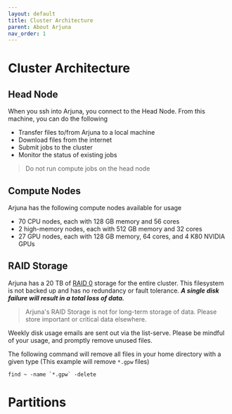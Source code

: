```yaml
---
layout: default
title: Cluster Architecture
parent: About Arjuna
nav_order: 1
---
```


# Cluster Architecture

## Head Node

When you ssh into Arjuna, you connect to the Head Node. From this machine, you
can do the following

- Transfer files to/from Arjuna to a local machine
- Download files from the internet
- Submit jobs to the cluster
- Monitor the status of existing jobs

> Do not run compute jobs on the head node

## Compute Nodes

Arjuna has the following compute nodes available for usage

- 70 CPU nodes, each with 128 GB memory and 56 cores
- 2 high-memory nodes, each with 512 GB memory and 32 cores
- 27 GPU nodes, each with 128 GB memory, 64 cores, and 4 K80 NVIDIA GPUs

## RAID Storage

Arjuna has a 20 TB of [RAID 0] storage for the entire cluster. This filesystem
is not backed up and has no redundancy or fault tolerance. ***A single disk failure
will result in a total loss of data.***

> Arjuna's RAID Storage is not for long-term storage of data. Please store important
> or critical data elsewhere.

[RAID 0]: https://en.wikipedia.org/wiki/Standard_RAID_levels#RAID_0

Weekly disk usage emails are sent out via the list-serve. Please be mindful
of your usage, and promptly remove unused files.

The following command will remove all files in your home directory with a given
type (This example will remove `*.gpw` files)

```shell
find ~ -name `*.gpw` -delete
```

# Partitions
